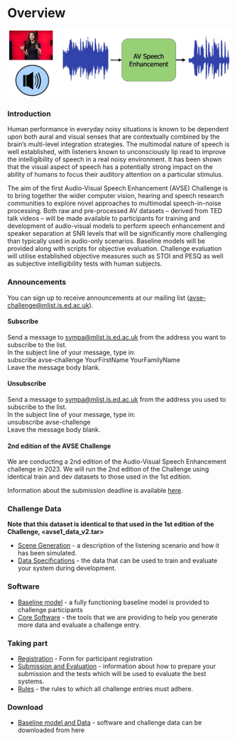 # Overview

<p align="center">
  <img src="AVSE-challenge-diagram.jpg" alt="diagram" width="700"/>
</p>


### Introduction

Human performance in everyday noisy situations is known to be dependent upon both aural and visual senses that are contextually combined by the brain’s multi-level integration strategies. The multimodal nature of speech is well established, with listeners known to unconsciously lip read to improve the intelligibility of speech in a real noisy environment.  It has been shown that the visual aspect of speech has a potentially strong impact on the ability of humans to focus their auditory attention on a particular stimulus.

The aim of the first Audio-Visual Speech Enhancement (AVSE) Challenge is to bring together the wider computer vision, hearing and speech research communities to explore novel approaches to multimodal speech-in-noise processing. Both raw and pre-processed AV datasets – derived from TED talk videos – will be made available to participants for training and development of audio-visual models to perform speech enhancement and speaker separation at SNR levels that will be significantly more challenging than typically used in audio-only scenarios. Baseline models will be provided along with scripts for objective evaluation. Challenge evaluation will utilise established objective measures such as STOI and PESQ as well as subjective intelligibility tests with human subjects.

### Announcements

You can sign up to receive announcements at our mailing list (avse-challenge@mlist.is.ed.ac.uk).

#### Subscribe
Send a message to sympa@mlist.is.ed.ac.uk from the address you want to subscribe to the list.  
In the subject line of your message, type in:  
subscribe avse-challenge YourFirstName YourFamilyName  
Leave the message body blank.

#### Unsubscribe
Send a message to sympa@mlist.is.ed.ac.uk from the address you used to subscribe to the list.  
In the subject line of your message, type in:  
unsubscribe avse-challenge  
Leave the message body blank.

#### 2nd edition of the AVSE Challenge

We are conducting a 2nd edition of the Audio-Visual Speech Enhancement challenge in 2023. We will run the 2nd edition of the Challenge using identical train and dev datasets to those used in the 1st edition.

Information about the submission deadline is available [here](/important-dates.md).

### Challenge Data

**Note that this dataset is identical to that used in the 1st edition of the Challenge, <avse1_data_v2.tar>**

- [Scene Generation](/challenge-data/scene-gen.md) - a description of the listening scenario and how it has been simulated.
- [Data Specifications](/challenge-data/data-spec.md) - the data that can be used to train and evaluate your system during development.

### Software
- [Baseline model](/software/baseline.md) - a fully functioning baseline model is provided to challenge participants
- [Core Software](/software/core.md) - the  tools that we are providing to help you generate more data and evaluate a challenge entry.

### Taking part
- [Registration](/getting-started/register.md) - Form for participant registration
- [Submission and Evaluation](/getting-started/submission.md) - information about how to prepare your submission and the tests which will be used to evaluate the best systems.
- [Rules](/getting-started/rules.md) - the rules to which all challenge entries must adhere.

### Download
- [Baseline model and Data](/download.md) - software and challenge data can be downloaded from here
